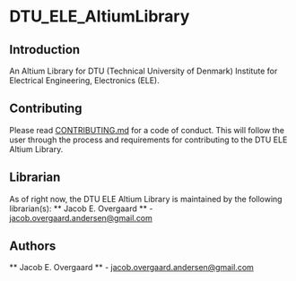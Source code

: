 # DTU_ELE_AltiumLibrary
## Introduction
An Altium Library for DTU (Technical University of Denmark) Institute for Electrical Engineering, Electronics (ELE).


## Contributing
Please read [CONTRIBUTING.md](CONTRIBUTING.md) for a code of conduct. This will follow the user through the process and requirements for contributing to the DTU ELE Altium Library.

## Librarian
As of right now, the DTU ELE Altium Library is maintained by the following librarian(s):
** Jacob E. Overgaard ** - jacob.overgaard.andersen@gmail.com

## Authors
** Jacob E. Overgaard ** - jacob.overgaard.andersen@gmail.com